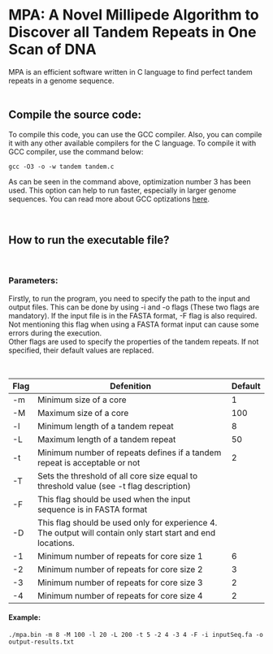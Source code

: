 # MPA: A Novel Millipede Algorithm to Discover all Tandem Repeats in One Scan of DNA 
MPA is an efficient software written in C language to find perfect tandem repeats in a genome sequence.
<br>
<br>
## **Compile the source code**:
To compile this code, you can use the GCC compiler. Also, you can compile it with any other available compilers for the C language. To compile it with GCC compiler, use the command below:

```
gcc -O3 -o -w tandem tandem.c
```
As can be seen in the command above, optimization number 3 has been used. This option can help to run faster, especially in larger genome sequences. You can read more about GCC optizations [here]('https://gcc.gnu.org/onlinedocs/gcc/Optimize-Options.html').

<br>

## **How to run the executable file?**
<br>

### **Parameters**:
Firstly, to run the program, you need to specify the path to the input and output files. This can be done by using -i and -o flags (These two flags are mandatory). If the input file is in the FASTA format, -F flag is also required. Not mentioning this flag when using a FASTA format input can cause some errors during the execution.\
Other flags are used to specify the properties of the tandem repeats. If not specified, their default values are replaced.

<br>

| Flag | Defenition                                                                                                  | Default |
|------|-------------------------------------------------------------------------------------------------------------|---------|
|  -m  | Minimum size of a core                                                                                      |    1    |
|  -M  | Maximum size of a core                                                                                      |   100   |
|  -l  | Minimum length of a tandem repeat                                                                           |    8    |
|  -L  | Maximum length of a tandem repeat                                                                           |    50   |
|  -t  | Minimum number of repeats defines if a tandem repeat is acceptable or not                                   |    2    |
|  -T  | Sets the threshold of all core size equal to threshold value (see -t flag description)                      |         |
|  -F  | This flag should be used when the input sequence is in FASTA format                                         |         |
|  -D  | This flag should be used only for experience 4. The output will contain only start start and end locations. |         |
|  -1  | Minimum number of repeats for core size 1                                                                   |    6    |
|  -2  | Minimum number of repeats for core size 2                                                                   |    3    |
|  -3  | Minimum number of repeats for core size 3                                                                   |    2    |
|  -4  | Minimum number of repeats for core size 4                                                                   |    2    |

#### **Example**:
```
./mpa.bin -m 8 -M 100 -l 20 -L 200 -t 5 -2 4 -3 4 -F -i inputSeq.fa -o output-results.txt
```


